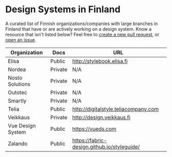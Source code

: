 # Design Systems in Finland

A curated list of Finnish organizations/companies with large branches in Finland that have or are actively working on a design system. Know a resource that isn't listed below? Feel free to [create a new pull request](https://github.com/viljamis/design-systems-in-finland/compare), or [open an issue](https://github.com/viljamis/design-systems-in-finland/issues/new).


| Organization | Docs | URL |
| --- | --- | --- |
| Elisa | Public | http://stylebook.elisa.fi |
| Nordea | Private | N/A |
| Nosto Solutions | Private | N/A |
| Outotec | Private | N/A |
| Smartly | Private | N/A |
| Telia | Public | http://digitalstyle.teliacompany.com |
| Veikkaus | Private | http://design.veikkaus.fi |
| Vue Design System | Public | https://vueds.com |
| Zalando | Public | https://fabric-design.github.io/styleguide/ |
